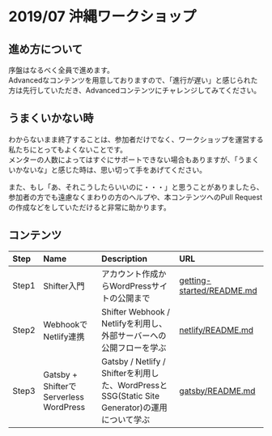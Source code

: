 # 2019/07 沖縄ワークショップ

## 進め方について
序盤はなるべく全員で進めます。  
Advancedなコンテンツを用意しておりますので、「進行が遅い」と感じられた方は先行していただき、Advancedコンテンツにチャレンジしてみてください。

## うまくいかない時
わからないまま終了することは、参加者だけでなく、ワークショップを運営する私たちにとってもよくないことです。  
メンターの人数によってはすぐにサポートできない場合もありますが、「うまくいかないな」と感じた時は、思い切って手をあげてください。

また、もし「あ、それこうしたらいいのに・・・」と思うことがありましたら、参加者の方でも遠慮なくまわりの方のヘルプや、本コンテンツへのPull Requestの作成などをしていただけると非常に助かります。

## コンテンツ

|Step|Name|Description|URL|
|:--|:--|:--|:--|
|Step1|Shifter入門|アカウント作成からWordPressサイトの公開まで|[getting-started/README.md](https://github.com/getshifter/workshop/blob/master/getting-started/README.md)|
|Step2|WebhookでNetlify連携|Shifter Webhook / Netlifyを利用し、外部サーバーへの公開フローを学ぶ|[netlify/README.md](https://github.com/getshifter/workshop/blob/master/netlify/README.md)|
|Step3|Gatsby + ShifterでServerless WordPress|Gatsby / Netlify / Shifterを利用した、WordPressとSSG(Static Site Generator)の運用について学ぶ|[gatsby/README.md](https://github.com/getshifter/workshop/blob/master/gatsby/README.md)|